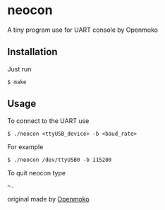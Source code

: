 # neocon
A tiny program use for UART console by Openmoko

## Installation
Just run
```
$ make
```

## Usage
To connect to the UART use
```
$ ./neocon <ttyUSB_device> -b <baud_rate>
```
For example
```
$ ./neocon /dev/ttyUSB0 -b 115200
```
To quit neocon type
```
~.
```

original made by [Openmoko](http://wiki.openmoko.org/wiki/NeoCon)
